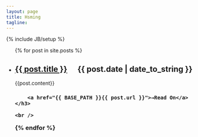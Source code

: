 ```yaml
---
layout: page
title: Hsming
tagline:
---
```

{% include JB/setup %}



<ul class="posts">
  {% for post in site.posts %}
    <li>
      <h2>
      	<a href="{{ BASE_PATH }}{{ post.url }}">{{ post.title }}</a>
      	<span style="float:right">
      		{{ post.date | date_to_string }}
      	</span>
      </h2>
      <div class="article">
      	{{post.content}}
      </div>
    </li>
    <h3>

    	<a href="{{ BASE_PATH }}{{ post.url }}">→Read On</a>
    </h3>
  
    <br />
  {% endfor %}
</ul>




